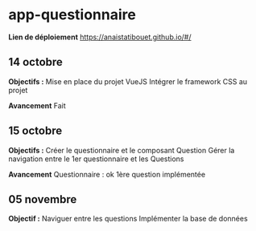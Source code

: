 # app-questionnaire

**Lien de déploiement**
https://anaistatibouet.github.io/#/

## 14 octobre 
**Objectifs :**
Mise en place du projet VueJS
Intégrer le framework CSS au projet

**Avancement**
Fait

## 15 octobre
**Objectifs :**
Créer le questionnaire et le composant Question
Gérer la navigation entre le 1er questionnaire et les Questions

**Avancement**
Questionnaire : ok
1ère question implémentée

## 05 novembre
**Objectif :**
Naviguer entre les questions
Implémenter la base de données
